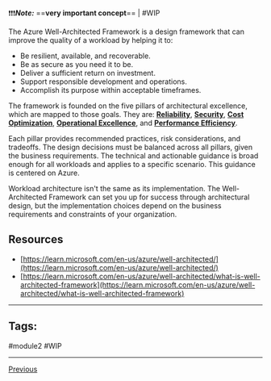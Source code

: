 ❗❗❗***Note:***   ==**very important concept**== | #WIP 

The Azure Well-Architected Framework is a design framework that can improve the quality of a workload by helping it to:

- Be resilient, available, and recoverable.
- Be as secure as you need it to be.
- Deliver a sufficient return on investment.
- Support responsible development and operations.
- Accomplish its purpose within acceptable timeframes.

The framework is founded on the five pillars of architectural excellence, which are mapped to those goals. They are: [**Reliability**](https://learn.microsoft.com/en-us/azure/well-architected/reliability/), [**Security**](https://learn.microsoft.com/en-us/azure/well-architected/security/), [**Cost Optimization**](https://learn.microsoft.com/en-us/azure/well-architected/cost-optimization/), [**Operational Excellence**](https://learn.microsoft.com/en-us/azure/well-architected/operational-excellence/), and [**Performance Efficiency**](https://learn.microsoft.com/en-us/azure/well-architected/performance-efficiency/).

Each pillar provides recommended practices, risk considerations, and tradeoffs. The design decisions must be balanced across all pillars, given the business requirements. The technical and actionable guidance is broad enough for all workloads and applies to a specific scenario. This guidance is centered on Azure.

Workload architecture isn't the same as its implementation. The Well-Architected Framework can set you up for success through architectural design, but the implementation choices depend on the business requirements and constraints of your organization.


## Resources
- [https://learn.microsoft.com/en-us/azure/well-architected/](https://learn.microsoft.com/en-us/azure/well-architected/)
- [https://learn.microsoft.com/en-us/azure/well-architected/what-is-well-architected-framework](https://learn.microsoft.com/en-us/azure/well-architected/what-is-well-architected-framework)

---
## Tags:
#module2
#WIP

---
[Previous](Describe-the-Benefits-of-Reliability-and-Predictability-in-the-Cloud.md)
